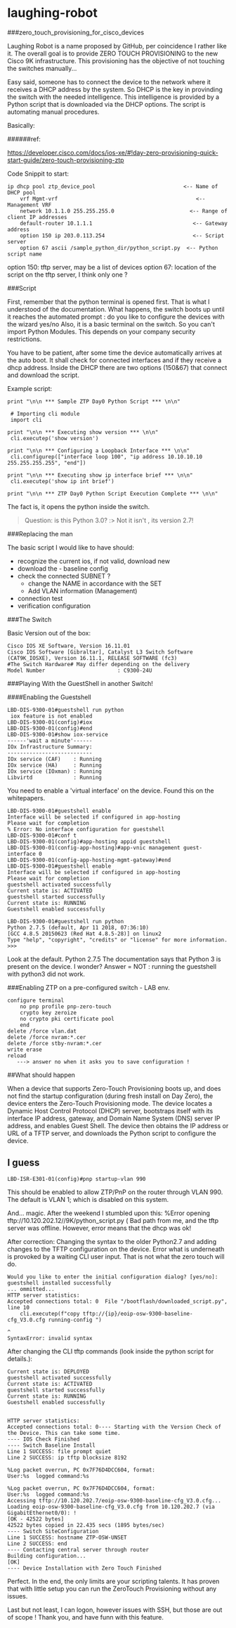 # laughing-robot

###zero_touch_provisioning_for_cisco_devices

Laughing Robot is a name proposed by GitHub, per coincidence I rather like it. 
The overall goal is to provide ZERO TOUCH PROVISIONING to the new Cisco 9K infrastructure. 
This provisioning has the objective of not touching the switches manually...

Easy said, someone has to connect the device to the network where it receives a DHCP address by the 
system. So DHCP is the key in provinding the switch with the needed intelligence.
This intelligence is provided by a Python script that is downloaded via the DHCP options.
The script is automating manual procedures.

Basically:

######ref:

https://developer.cisco.com/docs/ios-xe/#!day-zero-provisioning-quick-start-guide/zero-touch-provisioning-ztp

Code Snippit to start:

```
ip dhcp pool ztp_device_pool                            <-- Name of DHCP pool
    vrf Mgmt-vrf                                            <-- Management VRF
    network 10.1.1.0 255.255.255.0                        <-- Range of client IP addresses
    default-router 10.1.1.1                                <-- Gateway address
    option 150 ip 203.0.113.254                            <-- Script server
    option 67 ascii /sample_python_dir/python_script.py  <-- Python script name
````

option 150: tftp server, may be a list of devices
option 67: location of the script on the tftp server, I think only one ? 

###Script

First, remember that the python terminal is opened first. That is what I understood of the documentation. 
What happens, the switch boots up until it reaches the automated prompt : do you like to configure the devices with the wizard yes/no
Also, it is a basic terminal on the switch. So you can't import Python Modules. This depends on your company security restrictions.


You have to be patient, after some time the device automatically arrives at the auto boot. It shall check for connected interfaces and if they receive
a dhcp address. 
Inside the DHCP there are two options (150&67) that connect and download the script.

Example script:

````buildoutcfg
print "\n\n *** Sample ZTP Day0 Python Script *** \n\n"

 # Importing cli module
 import cli

print "\n\n *** Executing show version *** \n\n"
 cli.executep('show version')

print "\n\n *** Configuring a Loopback Interface *** \n\n"
 cli.configurep(["interface loop 100", "ip address 10.10.10.10 255.255.255.255", "end"])

print "\n\n *** Executing show ip interface brief *** \n\n"
 cli.executep('show ip int brief')

print "\n\n *** ZTP Day0 Python Script Execution Complete *** \n\n"
````
The fact is, it opens the python inside the switch. 

>Question: is this Python 3.0? :> Not it isn't , its version 2.7!

###Replacing the man 

The basic script I would like to have should:
- recognize the current ios, if not valid, download new
- download the - baseline config 
- check the connected SUBNET ?
    - change the NAME in accordance with the SET
    - Add VLAN information (Management)
- connection test 
- verification configuration

###The Switch

Basic Version out of the box:

````commandline
Cisco IOS XE Software, Version 16.11.01
Cisco IOS Software [Gibraltar], Catalyst L3 Switch Software (CAT9K_IOSXE), Version 16.11.1, RELEASE SOFTWARE (fc3)
#The Switch Hardware# May differ depending on the delivery
Model Number                       : C9300-24U
````

###Playing With the GuestShell in another Switch!

####Enabling the Guestshell

````commandline
LBD-DIS-9300-01#guestshell run python
 iox feature is not enabled
LBD-DIS-9300-01(config)#iox
LBD-DIS-9300-01(config)#end
LBD-DIS-9300-01#show iox-service
------'wait a minute'------
IOx Infrastructure Summary:
---------------------------
IOx service (CAF)    : Running
IOx service (HA)     : Running
IOx service (IOxman) : Running
Libvirtd             : Running
````

You need to enable a 'virtual interface' on the device. Found this on the whitepapers.

````commandline
LBD-DIS-9300-01#guestshell enable
Interface will be selected if configured in app-hosting
Please wait for completion
% Error: No interface configuration for guestshell
LBD-DIS-9300-01#conf t
LBD-DIS-9300-01(config)#app-hosting appid guestshell
LBD-DIS-9300-01(config-app-hosting)#app-vnic management guest-interface 0
LBD-DIS-9300-01(config-app-hosting-mgmt-gateway)#end
LBD-DIS-9300-01#guestshell enable
Interface will be selected if configured in app-hosting
Please wait for completion
guestshell activated successfully
Current state is: ACTIVATED
guestshell started successfully
Current state is: RUNNING
Guestshell enabled successfully

LBD-DIS-9300-01#guestshell run python
Python 2.7.5 (default, Apr 11 2018, 07:36:10)
[GCC 4.8.5 20150623 (Red Hat 4.8.5-28)] on linux2
Type "help", "copyright", "credits" or "license" for more information.
>>>

````

Look at the default. Python 2.7.5
The documentation says that Python 3 is present on the device. I wonder? 
Answer = NOT : running the guestshell with python3 did not work.


###Enabling ZTP on a pre-configured switch - LAB env.

````commandline
configure terminal
    no pnp profile pnp-zero-touch
    crypto key zeroize
    no crypto pki certificate pool
    end
delete /force vlan.dat
delete /force nvram:*.cer
delete /force stby-nvram:*.cer
write erase
reload
   ---> answer no when it asks you to save configuration ! 
````

##What should happen

When a device that supports Zero-Touch Provisioning boots up, and does not find the startup configuration (during fresh install on Day Zero), 
the device enters the Zero-Touch Provisioning mode. The device locates a Dynamic Host Control Protocol (DHCP) server, bootstraps itself 
with its interface IP address, gateway, and Domain Name System (DNS) server IP address, and enables Guest Shell. 
The device then obtains the IP address or URL of a TFTP server, and downloads the Python script to configure the device.

## I guess

``
LBD-ISR-E301-01(config)#pnp startup-vlan 990
``


This should be enabled to allow ZTP/PnP on the router through VLAN 990. The default is VLAN 1; which is disabled 
on this system.

And... magic.
After the weekend I stumbled upon this: %Error opening tftp://10.120.202.12//9K/python_script.py (
Bad path from me, and the tftp server was offline. However, error means that the dhcp was ok!

After correction: Changing the syntax to the older Python2.7 and adding changes to the TFTP configuration 
on the device. Error what is underneath is provoked by a waiting CLI user input. That is not what the zero touch will do.


````commandline
Would you like to enter the initial configuration dialog? [yes/no]: guestshell installed successfully
... ommitted...
HTTP server statistics:
Accepted connections total: 0  File "/bootflash/downloaded_script.py", line 10
    cli.executep(f"copy tftp://{ip}/eoip-osw-9300-baseline-cfg_V3.0.cfg running-config ")
                                                                                       ^
SyntaxError: invalid syntax
````

After changing the CLI tftp commands (look inside the python script for details.):

````commandline
Current state is: DEPLOYED
guestshell activated successfully
Current state is: ACTIVATED
guestshell started successfully
Current state is: RUNNING
Guestshell enabled successfully


HTTP server statistics:
Accepted connections total: 0---- Starting with the Version Check of the Device. This can take some time.
---- IOS Check Finished
---- Switch Baseline Install
Line 1 SUCCESS: file prompt quiet
Line 2 SUCCESS: ip tftp blocksize 8192

%Log packet overrun, PC 0x7F76D4DCC604, format:
User:%s  logged command:%s

%Log packet overrun, PC 0x7F76D4DCC604, format:
User:%s  logged command:%s
Accessing tftp://10.120.202.7/eoip-osw-9300-baseline-cfg_V3.0.cfg...
Loading eoip-osw-9300-baseline-cfg_V3.0.cfg from 10.120.202.7 (via GigabitEthernet0/0): !
[OK - 42522 bytes]
42522 bytes copied in 22.435 secs (1895 bytes/sec)
---- Switch SiteConfiguration
Line 1 SUCCESS: hostname ZTP-OSW-UNSET
Line 2 SUCCESS: end
---- Contacting central server through router
Building configuration...
[OK]
---- Device Installation with Zero Touch Finished

````
Perfect.
In the end, the only limits are your scripting talents. 
It has proven that with little setup you can run the ZeroTouch Provisioning without any issues. 

Last but not least, I can logon, however issues with SSH, but those are out of scope ! 
Thank you, and have funn with this feature.


